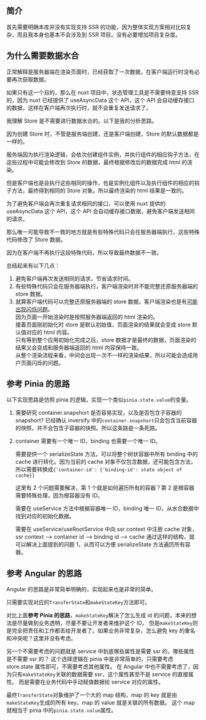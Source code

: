 ## 简介

首先需要明确本库并没有实现支持 SSR 的功能，因为整体实现方案相对比较复杂，而且我本身也基本不会涉及到 SSR 项目。没有必要增加项目复杂度。

## 为什么需要数据水合

正常解释是服务器端在渲染页面时，已经获取了一次数据，在客户端运行时没有必要再次获取数据。

如果只有这一个目的，那么在 nuxt 项目中，状态管理工具是不需要特意支持 SSR 的，因为 nuxt 已经提供了 useAsyncData 这个 API，这个 API 会自动缓存接口的数据，这样在客户端再次执行时，就不会重复发送请求了。

我理解 Store 是不需要进行数据水合的。以下是我的分析思路。

因为创建 Store 时，不管是服务端创建，还是客户端创建，Store 的默认数据都是一样的。

服务端因为执行渲染逻辑，会依次创建组件实例，并执行组件的相应钩子方法，在这些过程中可能会修改到 Store 的数据，最终根据修改后的数据完成 html 的渲染。

但是客户端也是会执行这些相同的操作，也是实例化组件以及执行组件的相应的钩子方法，最终得到相同的 Store 对象。所以最终渲染的 html 结果是一致的。

为了避免客户端会再次重复请求相同的接口，可以使用 nuxt 提供的 useAsyncData 这个 API，这个 API 会自动缓存接口数据，避免客户端发送相同的请求。

那么唯一可能导致不一致的地方就是有些特殊代码只会在服务器端执行，这些特殊代码修改了 Store 数据。

因为在客户端不再执行这段特殊代码，所以导致最终数据不一致。

总结起来有以下几点：

1. 避免客户端再次发送相同的请求，节省请求时间。
2. 有些特殊代码只会在服务器端执行，客户端渲染时并不能完整还原服务器端的 store 数据。
3. 就算客户端代码可以完整还原服务器端的 store 数据，客户端渲染也是有[可能出现闪烁问题](https://angular.cn/guide/hydration#why-is-hydration-important)。  
   因为页面一开始渲染时是按照服务器端返回的 html 渲染的。  
   接着页面刚初始化时 store 是默认初始值，页面渲染的结果就会变成 store 默认值对应的 html 内容。  
   只有等到整个应用初始化完成之后，store 数据才是最终的数据，页面渲染的结果又会变成和服务器端返回的 html 内容保持一致。  
   从整个渲染流程来看，中间会出现一次不一样的渲染结果，所以可能会造成用户页面闪烁的问题。

## 参考 Pinia 的思路

以下实现思路是仿照 pinia 的逻辑，实现一个类似`pinia.state.value`的变量。

1. 需要研究 container.snapshort 是否容易实现，以及是否包含子容器的 snapshort?
   已经确认 inversify 中的`container.snapshort`只会包含当前容器的快照，并不会包含子容器的快照。所以这条路是一条死路。

2. container 需要有一个唯一 ID，binding 也需要一个唯一 ID。

   需要提供一个 serializeState 方法，可以将整个树状容器中所有 binding 中的 cache 进行转化。因为当前的 cache 对象不仅包含数据，还可能包含方法，所以需要转换成`{'container-id': {'binding-id': state object of cache}}`

   这里有 2 个问题需要解决，第 1 个就是如何遍历所有的容器？第 2 是根容器需要特殊处理，因为根容器没有 ID。

   需要在 useService 方法中根据容器唯一 ID，binding 唯一 ID，从水合数据中找到对应的初始化数据。

   需要在 useService/useRootService 中向 ssr context 中注册 cache 对象，ssr context --> container id --> binding id --> cache
   通过这样的结构，就可以解决上面提到的问题 1，从而可以方便 serializeState 方法遍历所有容器。

## 参考 Angular 的思路

Angular 的思路是非常简单明确的，实现起来也是非常的简单。

只需要实现对应的`TransferState`和`makeStateKey`方法即可。

对比上面**参考 Pinia 的思路**，`makeStateKey`解决了怎么生成 id 的问题，本来的想法是尽量做到业务透明，尽量不要让开发者来维护这个 ID。
但是`makeStateKey`则是完全把责任和工作都丢给开发者了。如果业务非常复杂，怎么避免 key 的重名和冲突呢？这里并没有考虑。

另一个不需要考虑的问题就是 service 中到底哪些属性是需要 ssr 的，哪些属性是不需要 ssr 的？
这个选择逻辑在 pinia 中是非常简单的，只需要考虑 store.state 属性即可，不需要考虑其他属性。
在 Angular 中也不需要考虑了，因为只有`makeStateKey`关联的数据需要 ssr，这个属性甚至不是 service 的直接属性。
而是需要在业务代码中手动赋值数据给 service 对应的属性。

最终`TransferState`对象维护了一个大的 map 结构，map 的 key 就是由`makeStateKey`生成的所有 key。map 的 value 就是关联的所有数据。
这个 map 就相当于 pinia 中的`pinia.state.value`属性。
